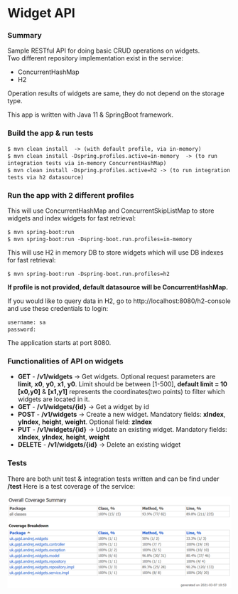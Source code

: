 # Widget API

### Summary
Sample RESTful API for doing basic CRUD operations on widgets.  
Two different repository implementation exist in the service:
 * ConcurrentHashMap
 * H2

Operation results of widgets are same, they do not depend on the storage type.

This app is written with Java 11 & SpringBoot framework.
 
### Build the app & run tests
    $ mvn clean install  -> (with default profile, via in-memory)
    $ mvn clean install -Dspring.profiles.active=in-memory  -> (to run integration tests via in-memory ConcurrentHashMap)
    $ mvn clean install -Dspring.profiles.active=h2 -> (to run integration tests via h2 datasource)

### Run the app with 2 different profiles
This will use ConcurrentHashMap and ConcurrentSkipListMap to store widgets and index widgets for fast retrieval:

    $ mvn spring-boot:run
    $ mvn spring-boot:run -Dspring-boot.run.profiles=in-memory

This will use H2 in memory DB to store widgets which will use DB indexes for fast retrieval:
    
    $ mvn spring-boot:run -Dspring-boot.run.profiles=h2

**If profile is not provided, default datasource will be ConcurrentHashMap.**

If you would like to query data in H2, go to http://localhost:8080/h2-console and use these credentials to login:

    username: sa
    password:

The application starts at port 8080.

### Functionalities of API on widgets
* **GET** - **/v1/widgets** -> Get widgets. Optional request parameters are **limit**, **x0**, **y0**, **x1**, **y0**. Limit should be between [1-500], **default limit = 10** 
**[x0,y0]** & **[x1,y1]** represents the coordinates(two points) to filter which widgets are located in it.
* **GET** - **/v1/widgets/{id}** -> Get a widget by id
* **POST** - **/v1/widgets** -> Create a new widget. Mandatory fields: **xIndex**, **yIndex**, **height**, **weight**. Optional field: **zIndex**
* **PUT** - **/v1/widgets/{id}** -> Update an existing widget. Mandatory fields: **xIndex**, **yIndex**, **height**, **weight**
* **DELETE** - **/v1/widgets/{id}** -> Delete an existing widget

### Tests
There are both unit test & integration tests written and can be find under **/test**
Here is a test coverage of the service:

![Test Coverage](CoverageReport__Summary.png)
